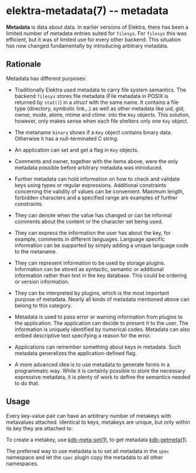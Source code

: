 # elektra-metadata(7) -- metadata

**Metadata** is data about data. In earlier versions of Elektra, there has been a limited
number of metadata entries suited for `filesys`. For `filesys` this
was efficient, but it was of limited use for every other backend. This
situation has now changed fundamentally by introducing arbitrary metadata.

## Rationale

Metadata has different purposes:

- Traditionally Elektra used metadata to carry file system semantics.
  The backend `filesys` stores file metadata (File metadata in POSIX is
  returned by `stat()`) in a _struct_ with the same name. It contains a
  file type (directory, symbolic link,..) as well as other metadata like
  uid, gid, owner, mode, atime, mtime and ctime. into the `Key` objects.
  This solution, however, only makes sense when each file shelters only one
  `Key` object.

- The metaname `binary` shows if a `Key` object contains binary data.
  Otherwise it has a null-terminated C string.

- An application can set and get a flag in `Key` objects.

- Comments and owner, together with the items above, were the only
  metadata possible before arbitrary metadata was introduced.

- Further metadata can hold information on how to check and validate keys
  using types or regular expressions. Additional constraints concerning
  the validity of values can be convenient. Maximum length, forbidden
  characters and a specified range are examples of further constraints.

- They can denote when the value has changed or can be informal comments
  about the content or the character set being used.

- They can express the information the user has about the key, for
  example, comments in different languages. Language specific information
  can be supported by simply adding a unique language code to the metaname.

- They can represent information to be used by storage
  plugins. Information can be stored as syntactic, semantic or additional
  information rather than text in the key database. This could be ordering
  or version information.

- They can be interpreted by plugins, which is the most important
  purpose of metadata. Nearly all kinds of metadata mentioned above can
  belong to this category.

- Metadata is used to pass error or warning information from plugins to
  the application. The application can decide to present it to the user. The
  information is uniquely identified by numerical codes. Metadata can
  also embed descriptive text specifying a reason for the error.

- Applications can remember something about keys in metadata.
  Such metadata generalizes the application-defined flag.

- A more advanced idea is to use metadata to generate forms in a
  programmatic way. While it is certainly possible to store the necessary
  expressive metadata, it is plenty of work to define the semantics needed
  to do that.

## Usage

Every key-value pair can have an arbitrary number of metakeys
with metavalues attached. Identical to keys, metakeys are
unique, but only within its key they are attached to.

To create a metakey, use [kdb-meta-set(1)](kdb-meta-set.md),
to get metadata [kdb-getmeta(1)](kdb-getmeta.md).

The preferred way to use metadata is to set all metadata
in the `spec` namespace and let the `spec` plugin copy
the metadata to all other namespaces.
